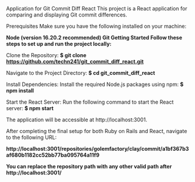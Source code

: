Application for Git Commit Diff React
This project is a React application for comparing and displaying Git commit differences.

Prerequisites
Make sure you have the following installed on your machine:

**Node (version 16.20.2 recommended)
Git
Getting Started
Follow these steps to set up and run the project locally:**

Clone the Repository:
**$ git clone https://github.com/techn241/git_commit_diff_react.git**

Navigate to the Project Directory:
**$ cd git_commit_diff_react**

Install Dependencies: Install the required Node.js packages using npm:
**$ npm install**

Start the React Server: Run the following command to start the React server:
**$ npm start**

The application will be accessible at http://localhost:3001.

After completing the final setup for both Ruby on Rails and React, navigate to the following URL:

**http://localhost:3001/repositories/golemfactory/clay/commit/a1bf367b3af680b1182cc52bb77ba095764a11f9**

**You can replace the repository path with any other valid path after http://localhost:3001/**
